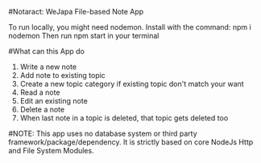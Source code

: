 #Notaract: WeJapa File-based Note App

To run locally, you might need nodemon. Install with the command: npm i nodemon
Then run npm start in your terminal

#What can this App do

1. Write a new note
2. Add note to existing topic
3. Create a new topic category if existing topic don't match your want
4. Read a note
5. Edit an existing note
6. Delete a note
7. When last note in a topic is deleted, that topic gets deleted too


#NOTE: This app uses no database system or third party framework/package/dependency. It is strictly based on core NodeJs Http and File System Modules.
